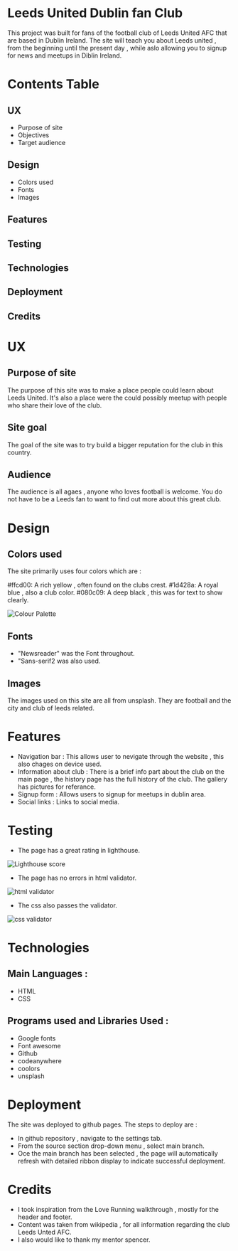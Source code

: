 # Leeds United Dublin fan Club

This project was built for fans of the football club of Leeds United AFC that are based in Dublin Ireland. The site will teach you about Leeds united , from the beginning until the present day , while aslo allowing you to signup for news and meetups in Diblin Ireland.

###

# Contents Table

## UX
 - Purpose of site
 - Objectives
 - Target audience

 ## Design
 - Colors used
 - Fonts
 - Images

 ## Features

 ## Testing

 ## Technologies

 ## Deployment

 ## Credits



# UX 

## Purpose of site 

The purpose of this site was to make a place people could learn about Leeds United. It's also a place were the could possibly meetup with people who share their love of the club.

## Site goal

The goal of the site was to try build a bigger reputation for the club in this country.

## Audience 

The audience is all agaes , anyone who loves football is welcome. You do not have to be a Leeds fan to want to find out more about this great club.

# Design 

## Colors used 

The site primarily uses four colors which are :

#ffcd00: A rich yellow , often found on the clubs crest.
#1d428a: A royal blue , also a club color.
#080c09: A deep black , this was for text to show clearly.

![Colour Palette](https://github.com/Landfish744/Milestone_Project_1/blob/main/assets/images/Colors-Milestone-project-1.png)

## Fonts

- "Newsreader" was the Font throughout.
- "Sans-serif2 was also used.

## Images

The images used on this site are all from unsplash. They are football and the city and club of leeds related.

# Features 

- Navigation bar : This allows user to nevigate through the website , this also chages on device used.
- Information about club : There is a brief info part about the club on the main page , the history page has the full history of the club. The gallery has pictures for referance.
- Signup form : Allows users to signup for meetups in dublin area.
- Social links : Links to social media.

# Testing 

- The page has a great rating in lighthouse.

![Lighthouse score](https://github.com/Landfish744/Milestone_Project_1/blob/main/assets/images/Lighthouse%20score.png)

- The page has no errors in html validator.

![html validator](https://github.com/Landfish744/Milestone_Project_1/blob/main/assets/images/HTML%20validator.png)

- The css also passes the validator.

![css validator](https://github.com/Landfish744/Milestone_Project_1/blob/main/assets/images/CSS%20validator.png)

# Technologies

## Main Languages :

- HTML
- CSS 

## Programs used and Libraries Used :

- Google fonts 
- Font awesome
- Github 
- codeanywhere
- coolors
- unsplash

# Deployment

The site was deployed to github pages. The steps to deploy are :

- In github repository , navigate to the settings tab.
- From the source section drop-down menu , select main branch.
- Oce the main branch has been selected , the page will automatically refresh with detailed ribbon display to indicate successful deployment.

# Credits 

- I took inspiration from the Love Running walkthrough , mostly for the header and footer.
- Content was taken from wikipedia , for all information regarding the club Leeds Unted AFC.
- I also would like to thank my mentor spencer.